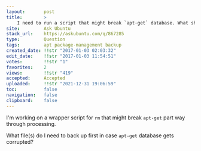 ```yaml
---
layout:       post
title:        >
    I need to run a script that might break `apt-get` database. What should I backup?
site:         Ask Ubuntu
stack_url:    https://askubuntu.com/q/867285
type:         Question
tags:         apt package-management backup
created_date: !!str "2017-01-03 02:03:32"
edit_date:    !!str "2017-01-03 11:54:51"
votes:        !!str "1"
favorites:    2
views:        !!str "419"
accepted:     Accepted
uploaded:     !!str "2021-12-31 19:06:59"
toc:          false
navigation:   false
clipboard:    false
---
```


I'm working on a wrapper script for `rm` that might break `apt-get` part way through processing.

What file(s) do I need to back up first in case `apt-get` database gets corrupted?
